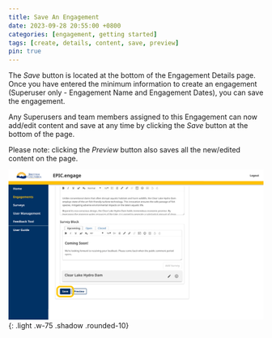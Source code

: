 ```yaml
---
title: Save An Engagement
date: 2023-09-28 20:55:00 +0800
categories: [engagement, getting started]
tags: [create, details, content, save, preview] 
pin: true
---
```

The *Save* button is located at the bottom of the Engagement Details page. Once you have entered the minimum information to create an engagement (Superuser only - Engagement Name and Engagement Dates), you can save the engagement.

Any Superusers and team members assigned to this Engagement can now add/edit content and save at any time by clicking the *Save* button at the bottom of the page.

Please note: clicking the *Preview* button also saves all the new/edited content on the page.

![Save engagement](/assets/UserGuideImages/Images/save-an-engagement/save-an-engagement-image-of-the-bottom-of-the-engagement-details-with-the-save-button.png){: .light .w-75 .shadow .rounded-10}  

